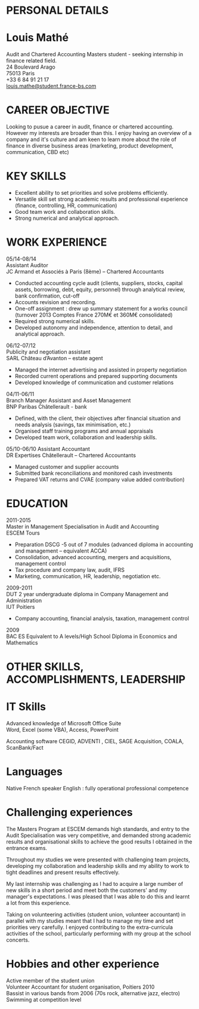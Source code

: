 

# PERSONAL DETAILS

Louis Mathé
===========
  Audit and Chartered Accounting Masters student - seeking internship in finance related field.      
  24 Boulevard Arago   
  75013 Paris   
  +33 6 84 91 21 17   
  louis.mathe@student.france-bs.com    

# CAREER OBJECTIVE

Looking to pusue a career in audit, finance or chartered accounting. 
However my interests are broader than this. I enjoy having an overview of a company and it's culture and am keen to learn more about the role of finance in diverse business areas (marketing, product development, communication, CBD etc)


# KEY SKILLS

* Excellent ability to set priorities and solve problems efficiently. 
* Versatile skill set strong academic results and professional experience (finance, controlling, HR, communication)
* Good team work and collaboration skills.
* Strong numerical and analytical approach.



# WORK EXPERIENCE

05/14-08/14   
Assistant Auditor   
JC Armand et Associés à Paris (8ème) – Chartered Accountants 
* Conducted accounting cycle audit (clients, suppliers, stocks, capital assets, borrowing, debt, equity, personnel) through analytical review, bank confirmation,  cut-off
* Accounts revision and recording. 
* One-off assignment : drew up summary statement for a works council (turnover 2013 Comptes France 270M€ et 360M€ consolidated) 
* Required strong numerical skills.
* Developed autonomy and independence, attention to detail, and analytical approach. 



06/12-07/12   
Publicity and negotiation assistant   
SARL Château d’Avanton – estate agent
* Managed the internet advertising and assisted in property negotiation
* Recorded current operations and prepared supporting documents
* Developed knowledge of communication and customer relations



04/11-06/11     
Branch Manager Assistant and Asset Management                     
BNP Paribas Châtellerault - bank      
* Defined, with the client, their objectives after  financial situation and needs analysis (savings, tax minimisation, etc.)
* Organised staff training programs and annual appraisals 
* Developed team work, collaboration and leadership skills.



05/10-06/10
Assistant Accountant                                                                 
DR Expertises Châtellerault – Chartered Accountants
* Managed customer and supplier accounts
* Submitted bank reconciliations and monitored cash investments
* Prepared VAT returns and CVAE (company value added contribution) 



# EDUCATION

2011-2015  
Master in Management Specialisation in Audit and Accounting                  
ESCEM Tours   
* Preparation DSCG -5 out of 7 modules (advanced diploma in accounting and management – equivalent ACCA)
* Consolidation, advanced accounting,  mergers and acquisitions,  management control
* Tax procedure and company law, audit,  IFRS
* Marketing, communication, HR, leadership, negotiation etc.


2009-2011   
DUT 2 year undergraduate diploma in Company Management and Administration   
IUT  Poitiers   
* Company accounting, financial analysis, taxation, management control


2009  
BAC ES Equivalent to A levels/High School Diploma in Economics and Mathematics 



# OTHER SKILLS, ACCOMPLISHMENTS, LEADERSHIP

IT Skills
=========
Advanced knowledge of  Microsoft Office Suite     
Word, Excel (some VBA), Access, PowerPoint    

Accounting software
CEGID, ADVENTI , CIEL, SAGE  Acquisition, COALA, ScanBank/Fact  

Languages
=========
Native French speaker
English : fully operational professional competence

Challenging experiences
=======================
The Masters Program at ESCEM demands high standards, and entry to the Audit Specialisation was very competitive, and demanded strong academic results and organisational skills to achieve the good results I obtained in the entrance exams. 

Throughout my studies we were presented with challenging team projects, developing my collaboration and leadership skills and my ability to work to tight deadlines and present results effectively.

My last internship was challenging as I had to acquire a large number of new skills in a short period and meet both the customers' and my manager's expectations. I was pleased that I was able to do this and learnt a lot from this experience.   

Taking on volunteering activities (student union, volunteer accountant) in parallel with my studies meant that I had to manage my time and set priorities very carefully. I enjoyed contributing to the extra-curricula activities of the school, particularly performing with my group at the school concerts.

Hobbies and other experience
============================
Active member of the student union    
Volunteer Accountant for student organisation, Poitiers 2010    
Bassist in various bands from 2006 (70s rock, alternative jazz, electro)    
Swimming at competition level     






        








